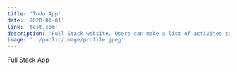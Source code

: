 ```yaml
---
title: 'Todo App'
date: '2020-01-01'
link: 'test.com'
description: 'Full Stack website. Users can make a list of activites to complete.'
image: '../public/image/profile.jpeg'
---
```

Full Stack App